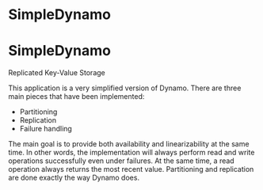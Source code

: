 # SimpleDynamo

<h1>SimpleDynamo</h1>

Replicated Key-Value Storage

This application is a very simplified version of Dynamo. There are three main pieces that have been implemented:
<ul>
<li>Partitioning</li>
<li>Replication</li>
<li>Failure handling</li>
</ul>

The main goal is to provide both availability and linearizability at the same time. In other words, the implementation will always perform read and write operations successfully even under failures. At the same time, a read operation always returns the most recent value. Partitioning and replication are done exactly the way Dynamo does.
